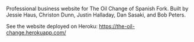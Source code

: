 Professional business website for The Oil Change of Spanish Fork. Built by Jessie Haus, Christon Dunn, Justin Halladay, Dan Sasaki, and Bob Peters.


See the website deployed on Heroku: https://the-oil-change.herokuapp.com/
